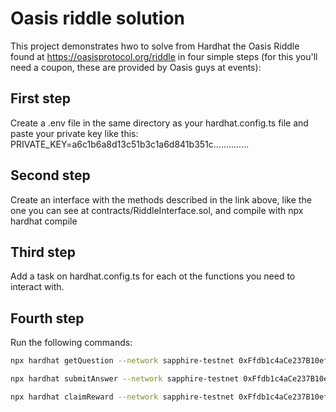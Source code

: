 # Oasis riddle solution

This project demonstrates hwo to solve from Hardhat the Oasis Riddle found at https://oasisprotocol.org/riddle in four simple steps (for this you'll need a coupon, these are provided by Oasis guys at events):

## First step

Create a .env file in the same directory as your hardhat.config.ts file and paste your private key like this: PRIVATE_KEY=a6c1b6a8d13c51b3c1a6d841b351c..............

## Second step

Create an interface with the methods described in the link above, like the one you can see at contracts/RiddleInterface.sol, and compile with npx hardhat compile

## Third step

Add a task on hardhat.config.ts for each ot the functions you need to interact with.

## Fourth step

Run the following commands:
```bash
npx hardhat getQuestion --network sapphire-testnet 0xFfdb1c4aCe237B10ef5Bd83ec2e6E24D2784225c <coupon code>

npx hardhat submitAnswer --network sapphire-testnet 0xFfdb1c4aCe237B10ef5Bd83ec2e6E24D2784225c <coupon code> <answer>

npx hardhat claimReward --network sapphire-testnet 0xFfdb1c4aCe237B10ef5Bd83ec2e6E24D2784225c <coupon code>
